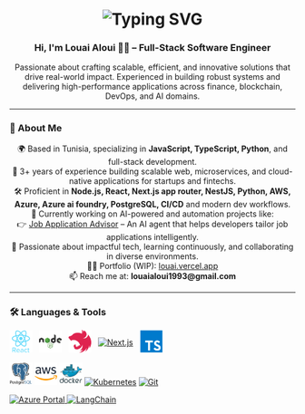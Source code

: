<h1 align="center">
  <img src="https://readme-typing-svg.herokuapp.com/?font=Righteous&size=35&center=true&vCenter=true&width=500&height=70&duration=4000&lines=Hi+There!+👋;" alt="Typing SVG" />
</h1>

<h3 align="center">Hi, I'm Louai Aloui 👨‍💻 – Full-Stack Software Engineer</h3>

<p align="center">
  Passionate about crafting scalable, efficient, and innovative solutions that drive real-world impact.
  Experienced in building robust systems and delivering high-performance applications across finance, blockchain, DevOps, and AI domains.
</p>

---

### 📝 About Me

<p align="center">
  🌍 Based in Tunisia, specializing in <strong>JavaScript, TypeScript, Python</strong>, and full-stack development.<br/>
  🚀 3+ years of experience building scalable web, microservices, and cloud-native applications for startups and fintechs.<br/>
  🛠️ Proficient in <strong>Node.js, React, Next.js app router, NestJS, Python, AWS, Azure, Azure ai foundry, PostgreSQL, CI/CD</strong> and modern dev workflows.<br/>
  🤖 Currently working on AI-powered and automation projects like:<br/>
  👉 <a href="https://job-application-advisor.vercel.app/" target="_blank">Job Application Advisor</a> – An AI agent that helps developers tailor job applications intelligently.<br/>
  🎯 Passionate about impactful tech, learning continuously, and collaborating in diverse environments.<br/>
  👨‍💻 Portfolio (WIP): <a href="https://louai.vercel.app" target="_blank">louai.vercel.app</a><br/>
  📫 Reach me at: <strong>louaialoui1993@gmail.com</strong>
</p>

---

### 🛠️ Languages & Tools

<p align="center" style="display: flex; gap: 12px; flex-wrap: nowrap; align-items: center;">
  <!-- Core Stack -->
  <a href="https://reactjs.org/" target="_blank"><img src="https://raw.githubusercontent.com/devicons/devicon/master/icons/react/react-original-wordmark.svg" alt="React" width="40" height="40"/></a>
  <a href="https://nodejs.org/" target="_blank"><img src="https://raw.githubusercontent.com/devicons/devicon/master/icons/nodejs/nodejs-original-wordmark.svg" alt="Node.js" width="40" height="40"/></a>
  <a href="https://nestjs.com/" target="_blank"><img src="https://raw.githubusercontent.com/devicons/devicon/master/icons/nestjs/nestjs-plain.svg" alt="NestJS" width="40" height="40"/></a>
  <a href="https://nextjs.org/" target="_blank"><img src="https://cdn.worldvectorlogo.com/logos/nextjs-2.svg" alt="Next.js" width="40" height="40"/></a>
  <a href="https://www.typescriptlang.org/" target="_blank"><img src="https://raw.githubusercontent.com/devicons/devicon/master/icons/typescript/typescript-original.svg" alt="TypeScript" width="40" height="40"/></a>

  <!-- Databases & DevOps -->
  <a href="https://www.postgresql.org/" target="_blank"><img src="https://raw.githubusercontent.com/devicons/devicon/master/icons/postgresql/postgresql-original-wordmark.svg" alt="PostgreSQL" width="40" height="40"/></a>
  <a href="https://aws.amazon.com/" target="_blank"><img src="https://raw.githubusercontent.com/devicons/devicon/master/icons/amazonwebservices/amazonwebservices-original-wordmark.svg" alt="AWS" width="40" height="40"/></a>
  <a href="https://www.docker.com/" target="_blank"><img src="https://raw.githubusercontent.com/devicons/devicon/master/icons/docker/docker-original-wordmark.svg" alt="Docker" width="40" height="40"/></a>
  <a href="https://kubernetes.io/" target="_blank"><img src="https://www.vectorlogo.zone/logos/kubernetes/kubernetes-icon.svg" alt="Kubernetes" width="40" height="40"/></a>
  <a href="https://git-scm.com/" target="_blank"><img src="https://www.vectorlogo.zone/logos/git-scm/git-scm-icon.svg" alt="Git" width="40" height="40"/></a>

  <!-- New Additions -->
  <a href="https://portal.azure.com/" target="_blank">
    <img src="https://upload.wikimedia.org/wikipedia/commons/f/fa/Microsoft_Azure.svg" alt="Azure Portal" width="40" height="40"/>
  </a>

  <!-- LangChain -->
  <a href="https://www.langchain.com/" target="_blank">
    <img src="https://avatars.githubusercontent.com/u/139944224?s=200&v=4" alt="LangChain" width="40" height="40"/>
  </a>
</p>

